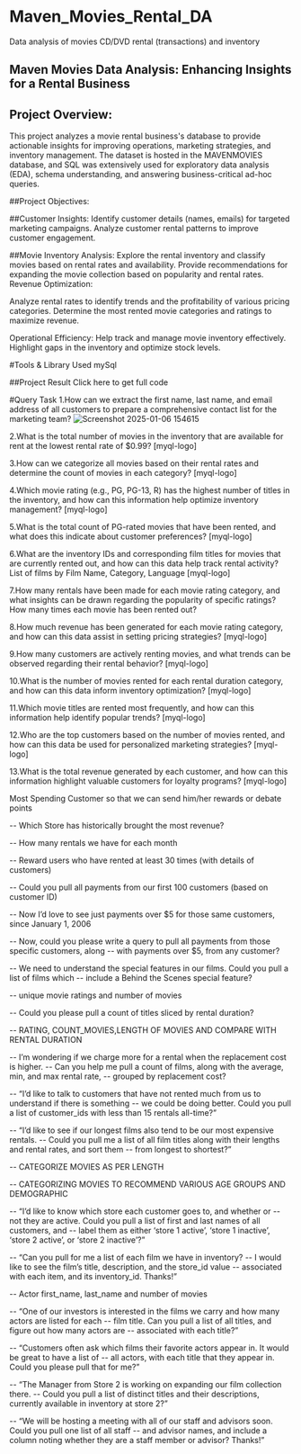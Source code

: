 # Maven_Movies_Rental_DA
Data analysis of movies CD/DVD rental (transactions) and inventory

## Maven Movies Data Analysis: Enhancing Insights for a Rental Business

## Project Overview:
This project analyzes a movie rental business's database to provide actionable insights for improving operations, marketing strategies, and inventory management. The dataset is hosted in the MAVENMOVIES database, and SQL was extensively used for exploratory data analysis (EDA), schema understanding, and answering business-critical ad-hoc queries.

##Project Objectives:

##Customer Insights:
Identify customer details (names, emails) for targeted marketing campaigns. Analyze customer rental patterns to improve customer engagement.

##Movie Inventory Analysis:
Explore the rental inventory and classify movies based on rental rates and availability. Provide recommendations for expanding the movie collection based on popularity and rental rates. Revenue Optimization:

Analyze rental rates to identify trends and the profitability of various pricing categories. Determine the most rented movie categories and ratings to maximize revenue.

Operational Efficiency:
Help track and manage movie inventory effectively. Highlight gaps in the inventory and optimize stock levels.

#Tools & Library Used
mySql 

##Project Result
Click here to get full code

#Query Task
1.How can we extract the first name, last name, and email address of all customers to prepare a comprehensive contact list for the marketing team?
![Screenshot 2025-01-06 154615](https://github.com/user-attachments/assets/47f8f4dd-9ae5-4848-b7a0-f8a0a5660a4c)


2.What is the total number of movies in the inventory that are available for rent at the lowest rental rate of $0.99?
[myql-logo] 

3.How can we categorize all movies based on their rental rates and determine the count of movies in each category?
[myql-logo] 

4.Which movie rating (e.g., PG, PG-13, R) has the highest number of titles in the inventory, and how can this information help optimize inventory management?
[myql-logo] 

5.What is the total count of PG-rated movies that have been rented, and what does this indicate about customer preferences?
[myql-logo] 

6.What are the inventory IDs and corresponding film titles for movies that are currently rented out, and how can this data help track rental activity? List of films by Film Name, Category, Language
[myql-logo] 

7.How many rentals have been made for each movie rating category, and what insights can be drawn regarding the popularity of specific ratings?
How many times each movie has been rented out?

8.How much revenue has been generated for each movie rating category, and how can this data assist in setting pricing strategies?
[myql-logo] 

9.How many customers are actively renting movies, and what trends can be observed regarding their rental behavior?
[myql-logo] 

10.What is the number of movies rented for each rental duration category, and how can this data inform inventory optimization?
[myql-logo] 

11.Which movie titles are rented most frequently, and how can this information help identify popular trends?
[myql-logo] 

12.Who are the top customers based on the number of movies rented, and how can this data be used for personalized marketing strategies?
[myql-logo] 

13.What is the total revenue generated by each customer, and how can this information highlight valuable customers for loyalty programs?
[myql-logo] 

Most Spending Customer so that we can send him/her rewards or debate points

-- Which Store has historically brought the most revenue?

-- How many rentals we have for each month

-- Reward users who have rented at least 30 times (with details of customers)

-- Could you pull all payments from our first 100 customers (based on customer ID)

-- Now I’d love to see just payments over $5 for those same customers, since January 1, 2006

-- Now, could you please write a query to pull all payments from those specific customers, along -- with payments over $5, from any customer?

-- We need to understand the special features in our films. Could you pull a list of films which -- include a Behind the Scenes special feature?

-- unique movie ratings and number of movies

-- Could you please pull a count of titles sliced by rental duration?

-- RATING, COUNT_MOVIES,LENGTH OF MOVIES AND COMPARE WITH RENTAL DURATION

-- I’m wondering if we charge more for a rental when the replacement cost is higher. -- Can you help me pull a count of films, along with the average, min, and max rental rate, -- grouped by replacement cost?

-- “I’d like to talk to customers that have not rented much from us to understand if there is something -- we could be doing better. Could you pull a list of customer_ids with less than 15 rentals all-time?”

-- “I’d like to see if our longest films also tend to be our most expensive rentals. -- Could you pull me a list of all film titles along with their lengths and rental rates, and sort them -- from longest to shortest?”

-- CATEGORIZE MOVIES AS PER LENGTH

-- CATEGORIZING MOVIES TO RECOMMEND VARIOUS AGE GROUPS AND DEMOGRAPHIC

-- “I’d like to know which store each customer goes to, and whether or -- not they are active. Could you pull a list of first and last names of all customers, and -- label them as either ‘store 1 active’, ‘store 1 inactive’, ‘store 2 active’, or ‘store 2 inactive’?”

-- “Can you pull for me a list of each film we have in inventory? -- I would like to see the film’s title, description, and the store_id value -- associated with each item, and its inventory_id. Thanks!”

-- Actor first_name, last_name and number of movies

-- “One of our investors is interested in the films we carry and how many actors are listed for each -- film title. Can you pull a list of all titles, and figure out how many actors are -- associated with each title?”

-- “Customers often ask which films their favorite actors appear in. It would be great to have a list of -- all actors, with each title that they appear in. Could you please pull that for me?”

-- “The Manager from Store 2 is working on expanding our film collection there. -- Could you pull a list of distinct titles and their descriptions, currently available in inventory at store 2?”

-- “We will be hosting a meeting with all of our staff and advisors soon. Could you pull one list of all staff -- and advisor names, and include a column noting whether they are a staff member or advisor? Thanks!”

